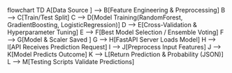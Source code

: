 flowchart TD
    A[Data Source ] --> B[Feature Engineering & Preprocessing]
    B --> C[Train/Test Split]
    C --> D[Model Training(RandomForest, GradientBoosting, LogisticRegression)]
    D --> E[Cross-Validation & Hyperparameter Tuning]
    E --> F[Best Model Selection / Ensemble Voting]
    F --> G[Model & Scaler Saved ]
    G --> H[FastAPI Server Loads Model]
    H --> I[API Receives Prediction Request]
    I --> J[Preprocess Input Features]
    J --> K[Model Predicts Outcome]
    K --> L[Return Prediction & Probability (JSON)]
    L --> M[Testing Scripts Validate Predictions]
